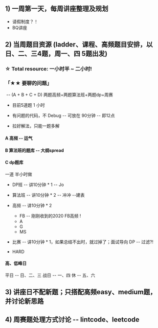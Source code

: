 ## 1) 一周第一天，每周讲座整理及规划

- 请假制度？！
- BQ讲座

## 2) 当周题目资源 (ladder、课程、高频题目安排，以日、二、三4题，周一、四 5题出发)

### ☆ Total resource: 一小时半 ~ 二小时! 



### 「★★ 要聊的问题」

​	-- (A + B + C + D) 两题高频+两题算法班+两题dp+周赛

- 目前5道题 1 小时

- 有问题的代码，不 Debug -- 可放在 90分钟 -- 即12点
- 拉好解法，只能一题多解

#### A 高频 -- 运气

#### B 算法班的题库 -- 大纲spread

#### C dp题库



一道 半小时做

- DP班 -- 讲10分钟 * 1 -- Jo 

- 算法班 -- 讲10分钟 * 2 -- 冲冲 --建表

- 高频 -- 讲10分钟 * 2 
  - FB -- 刚刚收到的2020 FB高频 !
  - A
  - G
  - MS

- 比赛 -- 讲10分钟 * 1，如果总结不出时，就过掉了；面试导向
  DP -- 过滤?!

- HARD 

#### 高、低峰日

平日 -- 日、二、三
战日 -- 一、四
休 -- 五、六





## 3) 讲座日不配新题；只搭配高频easy、medium题，并讨论新思路



## 4) 周赛题处理方式讨论 -- lintcode、leetcode

